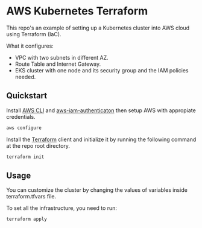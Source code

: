 # AWS Kubernetes Terraform

This repo's an example of setting up a Kubernetes cluster into AWS cloud using Terraform (IaC).

What it configures:

- VPC with two subnets in different AZ.
- Route Table and Internet Gateway.
- EKS cluster with one node and its security group and the IAM policies needed.

## Quickstart

Install [AWS CLI](https://docs.aws.amazon.com/cli/latest/userguide/getting-started-install.html) and [aws-iam-authenticaton](https://docs.aws.amazon.com/eks/latest/userguide/install-aws-iam-authenticator.html) then setup AWS with appropiate credentials.

```bash
aws configure
```

Install the [Terraform](https://www.terraform.io/downloads) client and initialize it by running the following command at the repo root directory.

```bash
terraform init
```

## Usage

You can customize the cluster by changing the values of variables inside terraform.tfvars file.

To set all the infrastructure, you need to run:

```bash
terraform apply
```
